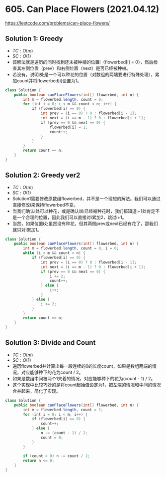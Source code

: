 # 605. Can Place Flowers (2021.04.12)

https://leetcode.com/problems/can-place-flowers/

## Solution 1: Greedy

- $TC:O(m)$
- $SC:O(1)$
- 该解法就是遍历的同时找到还未被种植的位置i（flowerbed[i] = 0），然后检查其左侧位置（prev）和右侧位置（next）是否已经被种植。
- 若没有，说明i处是一个可以种花的位置（对数组的两端要进行特殊处理），累加count并将flowerbed[i]设置为1。

```java
class Solution {
    public boolean canPlaceFlowers(int[] flowerbed, int n) {
        int m = flowerbed.length, count = 0;
        for (int i = 0; i < m && count < n; i++) {
            if (flowerbed[i] == 0) {
                int prev = (i == 0) ? 0 : flowerbed[i - 1];
                int next = (i == m - 1) ? 0 : flowerbed[i + 1];
                if (prev == 0 && next == 0) {
                    flowerbed[i] = 1;
                    count++;
                }
            }
        }
        return count == n;
    }
}
```

## Solution 2: Greedy ver2

- $TC:O(m)$
- $SC:O(1)$
- Solution1需要修改原数组flowerbed，并不是一个理想的解法。我们可以通过直接修改i来保持flowerbed不变。
- 当我们确认i处可以种花，或是确认i处已经被种花时，我们都知道i+1处肯定不是一个合理的位置，因此我们可以直接对i累加2，跳过i+1。
- 当然，如果位置i处虽然没有种花，但其两侧prev或next已经有花了，那我们就只对i累加1。

```java
class Solution {
    public boolean canPlaceFlowers(int[] flowerbed, int n) {
        int m = flowerbed.length, count = 0, i = 0;
        while (i < m && count < n) {
            if (flowerbed[i] == 0) {
                int prev = (i == 0) ? 0 : flowerbed[i - 1];
                int next = (i == m - 1) ? 0 : flowerbed[i + 1];
                if (prev == 0 && next == 0) {
                    i += 2;
                    count++;
                } else {
                    i++;
                }
            } else {
                i += 2;
            }
        }
        return count == n;
    }
}
```

## Solution 3: Divide and Count

- $TC:O(m)$
- $SC:O(1)$
- 遍历flowerbed并计算出每一段连续的0的长度count，如果是数组两端的情况，对应能够种下的花为count / 2。
- 如果是数组中间被两个1夹着的情况，对应能够种下的花为(count - 1) / 2。
- 这个实现中比较巧妙的是将count起始值设定为1，把左端的情况和中间的情况合并起来，简化了实现。

```java
class Solution {
    public boolean canPlaceFlowers(int[] flowerbed, int n) {
        int m = flowerbed.length, count = 1;
        for (int i = 0; i < m; i++) {
            if (flowerbed[i] == 0) {
                count++;
            } else {
                n -= (count - 1) / 2;
                count = 0;
            }
        }
        
        if (count > 0) n -= count / 2;
        return n <= 0;
    }
}
```